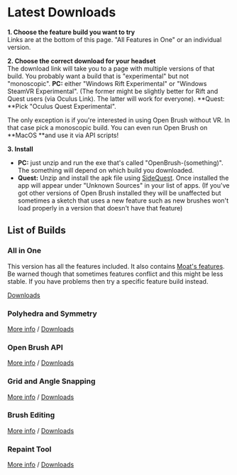 # Latest Downloads

**1. Choose the feature build you want to try**\
Links are at the bottom of this page. "All Features in One" or an individual version.

**2. Choose the correct download for your headset**\
The download link will take you to a page with multiple versions of that build. You probably want a build that is "experimental" but not "monoscopic". **PC:** either "Windows Rift Experimental" or "Windows SteamVR Experimental". (The former might be slightly better for Rift and Quest users (via Oculus Link). The latter will work for everyone). \*\*Quest: \*\*Pick "Oculus Quest Experimental".

The only exception is if you're interested in using Open Brush without VR. In that case pick a monoscopic build. You can even run Open Brush on \*\*MacOS \*\*and use it via API scripts!

**3. Install**

* **PC:** just unzip and run the exe that's called "OpenBrush-(something)". The something will depend on which build you downloaded.
* **Quest:** Unzip and install the apk file using [SideQuest](https://sidequestvr.com/setup-howto). Once installed the app will appear under "Unknown Sources" in your list of apps. (If you've got other versions of Open Brush installed they will be unaffected but sometimes a sketch that uses a new feature such as new brushes won't load properly in a version that doesn't have that feature)

## List of Builds

### All in One

This version has all the features included. It also contains [Moat's features](../moats-experimental-builds.md). Be warned though that sometimes features conflict and this might be less stable. If you have problems then try a specific feature build instead.

[Downloads](https://nightly.link/IxxyXR/open-brush/workflows/build/integration)

### Polyhedra and Symmetry

[More info](polyhedra-and-symmetry.md) / [Downloads](https://nightly.link/IxxyXR/open-brush/workflows/build/features%2Fsymmetry)

### Open Brush API

[More info](open-brush-api/) / [Downloads](https://nightly.link/IxxyXR/open-brush/workflows/build/features%2Fhttp-api)

### Grid and Angle Snapping

[More info](grid-and-angle-snapping.md)  / [Downloads](https://nightly.link/IxxyXR/open-brush/workflows/build/features%2Fsnapping)

### Brush Editing

[More info](brush-editing.md) / [Downloads](https://nightly.link/IxxyXR/open-brush/workflows/build/features%2Fbrush-editing)

### Repaint Tool

[More info](downloads.md#repaint-tool) / [Downloads](https://nightly.link/IxxyXR/open-brush/workflows/build/color-jitter)
